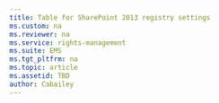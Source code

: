 ```yaml
---
title: Table for SharePoint 2013 registry settings
ms.custom: na
ms.reviewer: na
ms.service: rights-management
ms.suite: EMS
ms.tgt_pltfrm: na
ms.topic: article
ms.assetid: TBD
author: Cabailey
---
```



